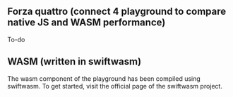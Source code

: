 ## Forza quattro (connect 4 playground to compare native JS and WASM performance)

To-do

## WASM (written in swiftwasm)

The wasm component of the playground has been compiled using swiftwasm. To get started, visit the official page of the swiftwasm project.
